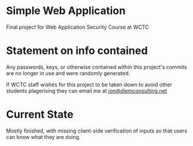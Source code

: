 # Simple Web Application
Final project for Web Application Security Course at WCTC

# Statement on info contained
Any passwords, keys, or otherwise contained within this project's commits are no longer in use and were randomly generated.

If WCTC staff wishes for this project to be taken down to avoid other students plagerising they can email me at jon@diemconsulting.net

# Current State
Mostly finished, with missing client-side verification of inputs so that users can know what they are doing.
